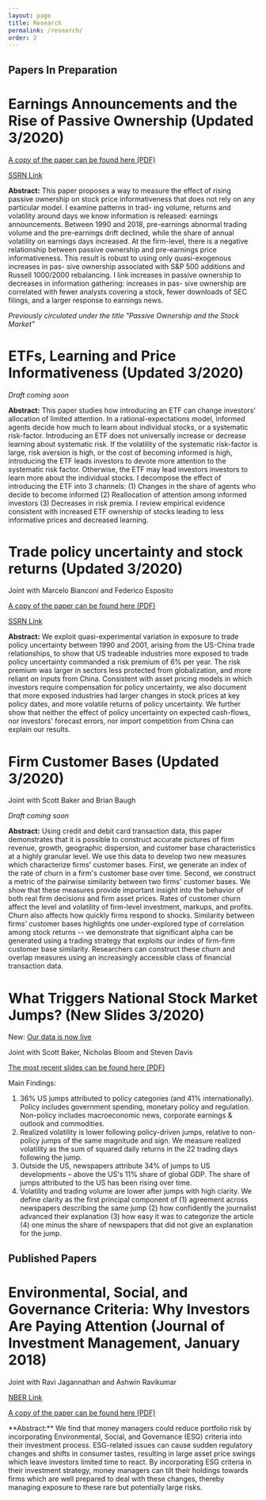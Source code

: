 ```yaml
---
layout: page
title: Research
permalink: /research/
order: 2
---
```

## Papers In Preparation

# Earnings Announcements and the Rise of Passive Ownership (Updated 3/2020)

<p>
  <a href="/images/Passive_Ownership_Market_Efficiency_SSRN.pdf" target="_blank">
    A copy of the paper can be found here (PDF)
  </a>
</p>

<a href="https://papers.ssrn.com/sol3/papers.cfm?abstract_id=3243910" title="b1">SSRN Link</a>

**Abstract:** This paper proposes a way to measure the effect of rising passive ownership on stock price
informativeness that does not rely on any particular model. I examine patterns in trad-
ing volume, returns and volatility around days we know information is released: earnings
announcements. Between 1990 and 2018, pre-earnings abnormal trading volume and the
pre-earnings drift declined, while the share of annual volatility on earnings days increased.
At the firm-level, there is a negative relationship between passive ownership and pre-earnings
price informativeness. This result is robust to using only quasi-exogenous increases in pas-
sive ownership associated with S&P 500 additions and Russell 1000/2000 rebalancing. I
link increases in passive ownership to decreases in information gathering: increases in pas-
sive ownership are correlated with fewer analysts covering a stock, fewer downloads of SEC
filings, and a larger response to earnings news.

*Previously circulated under the title "Passive Ownership and the Stock Market"*


# ETFs, Learning and Price Informativeness (Updated 3/2020)

*Draft coming soon*

**Abstract:** This paper studies how introducing an ETF can change investors' allocation of
limited attention. In a rational-expectations model, informed agents decide how much
to learn about individual stocks, or a systematic risk-factor. Introducing an ETF does
not universally increase or decrease learning about systematic risk. If the volatility
of the systematic risk-factor is large, risk aversion is high, or the cost of becoming
informed is high, introducing the ETF leads investors to devote more attention to the
systematic risk factor. Otherwise, the ETF may lead investors investors to learn more
about the individual stocks. I decompose the effect of introducing the ETF into 3
channels: (1) Changes in the share of agents who decide to become informed (2) Reallocation
of attention among informed investors (3) Decreases in risk premia. I review
empirical evidence consistent with increased ETF ownership of stocks leading to less
informative prices and decreased learning.

# Trade policy uncertainty and stock returns (Updated 3/2020)

Joint with Marcelo Bianconi and Federico Esposito

<p>
  <a href="/images/bes_trade_7_2019.pdf" target="_blank">
    A copy of the paper can be found here (PDF)
  </a>
</p>

<a href="https://papers.ssrn.com/sol3/papers.cfm?abstract_id=3340700" title="b1">SSRN Link</a>

**Abstract:** We exploit quasi-experimental variation in exposure to trade policy uncertainty between 1990 and 2001, arising from the US-China trade relationships, to show that US tradeable industries more exposed to trade policy uncertainty commanded a risk premium of 6% per year. The risk premium was larger in sectors less protected from globalization, and more reliant on inputs from China. Consistent with asset pricing models in which investors require compensation for policy uncertainty, we also document that more exposed industries had larger changes in stock prices at key policy dates, and more volatile returns of policy uncertainty. We further show that neither the effect of policy uncertainty on expected cash-flows, nor investors' forecast errors, nor import competition from China can explain our results.

# Firm Customer Bases (Updated 3/2020)

Joint with Scott Baker and Brian Baugh

*Draft coming soon*

**Abstract:** Using credit and debit card transaction data, this paper demonstrates that it is possible to construct accurate pictures of firm revenue, growth, geographic dispersion, and customer base characteristics at a highly granular level. We use this data to develop two new measures which characterize firms' customer bases. First, we generate an index of the rate of churn in a firm's customer base over time. Second, we construct a metric of the pairwise similarity between two firms' customer bases. We show that these measures provide important insight into the behavior of both real firm decisions and firm asset prices. Rates of customer churn affect the level and volatility of firm-level investment, markups, and profits.  Churn also affects how quickly firms respond to shocks. Similarity between firms' customer bases highlights one under-explored type of correlation among stock returns -- we demonstrate that significant alpha can be generated using a trading strategy that exploits our index of firm-firm customer base similarity. Researchers can construct these churn and overlap measures using an increasingly accessible class of financial transaction data.

# What Triggers National Stock Market Jumps? (New Slides 3/2020)

New: [Our data is now live](https://stockmarketjumps.com/)

Joint with Scott Baker, Nicholas Bloom and Steven Davis

<p>
  <a href="/images/big_jumps.pdf" target="_blank">
    The most recent slides can be found here (PDF)
  </a>
</p>

Main Findings: 
1) 36% US jumps attributed to policy categories (and 41% internationally).  Policy includes government spending, monetary policy and regulation.  Non-policy includes macroeconomic news, corporate earnings & outlook and commodities.
2) Realized volatility is lower following policy-driven jumps, relative to non-policy jumps of the same magnitude and sign.  We measure realized volatility as the sum of squared daily returns in the 22 trading days following the jump.
3) Outside the US, newspapers attribute 34% of jumps to US developments – above the US's 11% share of global GDP.  The share of jumps attributed to the US has been rising over time.
4) Volatility and trading volume are lower after jumps with high clarity.  We define clarity as the first principal component of (1) agreement across newspapers describing the same jump (2) how confidently the journalist advanced their explanation (3) how easy it was to categorize the article (4) one minus the share of newspapers that did not give an explanation for the jump.

## Published Papers

# Environmental, Social, and Governance Criteria: Why Investors Are Paying Attention (Journal of Investment Management, January 2018)

Joint with Ravi Jagannathan and Ashwin Ravikumar

<a href="https://www.nber.org/papers/w24063" title="b1">NBER Link</a>

<p>
  <a href="/images/ESG_9_5_2017.pdf" target="_blank">
    A copy of the paper can be found here (PDF)
  </a>
</p>
**Abstract:** We find that money managers could reduce portfolio risk by incorporating Environmental, Social, and Governance (ESG) criteria into their investment process. ESG-related issues can cause sudden regulatory changes and shifts in consumer tastes, resulting in large asset price swings which leave investors limited time to react. By incorporating ESG criteria in their investment strategy, money managers can tilt their holdings towards firms which are well prepared to deal with these changes, thereby managing exposure to these rare but potentially large risks.